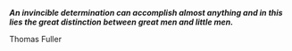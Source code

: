 _**An invincible determination can accomplish almost anything and in this lies the great distinction between great men and little men.**_

Thomas Fuller